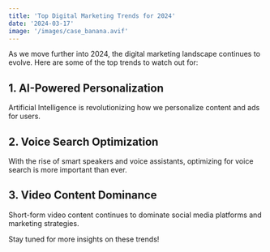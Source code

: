 ```yaml
---
title: 'Top Digital Marketing Trends for 2024'
date: '2024-03-17'
image: '/images/case_banana.avif'
---
```


As we move further into 2024, the digital marketing landscape continues to evolve. Here are some of the top trends to watch out for:

## 1. AI-Powered Personalization

Artificial Intelligence is revolutionizing how we personalize content and ads for users.

## 2. Voice Search Optimization

With the rise of smart speakers and voice assistants, optimizing for voice search is more important than ever.

## 3. Video Content Dominance

Short-form video content continues to dominate social media platforms and marketing strategies.

Stay tuned for more insights on these trends!

